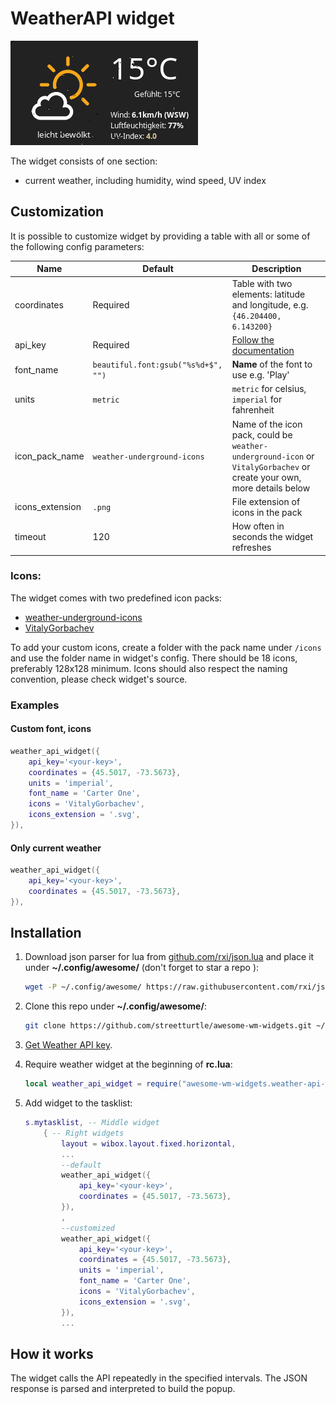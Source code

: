 # WeatherAPI widget

![Current Weather popup](./popup.png)

The widget consists of one section:
- current weather, including humidity, wind speed, UV index

## Customization

It is possible to customize widget by providing a table with all or some of the
following config parameters:

| Name            | Default                             | Description                                                                                                            |
|-----------------|-------------------------------------|------------------------------------------------------------------------------------------------------------------------|
| coordinates     | Required                            | Table with two elements: latitude and longitude, e.g. `{46.204400, 6.143200}`                                          |
| api_key         | Required                            | [Follow the documentation](https://www.weatherapi.com/docs/)                                                           |
| font_name       | `beautiful.font:gsub("%s%d+$", "")` | **Name** of the font to use e.g. 'Play'                                                                                |
| units           | `metric`                            | `metric` for celsius, `imperial` for fahrenheit                                                                        |
| icon_pack_name  | `weather-underground-icons`         | Name of the icon pack, could be `weather-underground-icon` or `VitalyGorbachev` or create your own, more details below |
| icons_extension | `.png`                              | File extension of icons in the pack                                                                                    |
| timeout         | 120                                 | How often in seconds the widget refreshes                                                                              |

### Icons:

The widget comes with two predefined icon packs:

 - [weather-underground-icons](https://github.com/manifestinteractive/weather-underground-icons)
 - [VitalyGorbachev](https://www.flaticon.com/authors/vitaly-gorbachev)

To add your custom icons, create a folder with the pack name under `/icons` and
use the folder name in widget's config. There should be 18 icons, preferably
128x128 minimum. Icons should also respect the naming convention, please check
widget's source.

### Examples

#### Custom font, icons

```lua
weather_api_widget({
    api_key='<your-key>',
    coordinates = {45.5017, -73.5673},
    units = 'imperial',
    font_name = 'Carter One',
    icons = 'VitalyGorbachev',
    icons_extension = '.svg',
}),
```

#### Only current weather

```lua
weather_api_widget({
    api_key='<your-key>',
    coordinates = {45.5017, -73.5673},
}),
```

## Installation

1. Download json parser for lua from
   [github.com/rxi/json.lua](https://github.com/rxi/json.lua) and place it
   under **~/.config/awesome/**
   (don't forget to star a repo <i class="fa fa-github-alt"></i> ):

    ```bash
    wget -P ~/.config/awesome/ https://raw.githubusercontent.com/rxi/json.lua/master/json.lua
    ```

1. Clone this repo under **~/.config/awesome/**:

    ```bash
    git clone https://github.com/streetturtle/awesome-wm-widgets.git ~/.config/awesome/
    ```

1. [Get Weather API key](https://www.weatherapi.com/docs/).

1. Require weather widget at the beginning of **rc.lua**:

    ```lua
    local weather_api_widget = require("awesome-wm-widgets.weather-api-widget.weather")
    ```

1. Add widget to the tasklist:

    ```lua
    s.mytasklist, -- Middle widget
        { -- Right widgets
            layout = wibox.layout.fixed.horizontal,
            ...
            --default
            weather_api_widget({
                api_key='<your-key>',
                coordinates = {45.5017, -73.5673},
            }),
            ,
            --customized
            weather_api_widget({
                api_key='<your-key>',
                coordinates = {45.5017, -73.5673},
                units = 'imperial',
                font_name = 'Carter One',
                icons = 'VitalyGorbachev',
                icons_extension = '.svg',
            }),
            ...
    ```

## How it works

The widget calls the API repeatedly in the specified intervals. The JSON
response is parsed and interpreted to build the popup.
